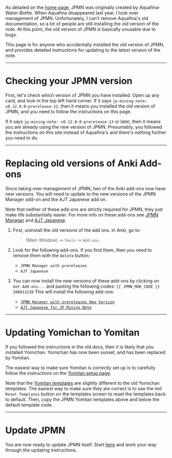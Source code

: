 As detailed on the [home page](index.md), JPMN was originally created by
Aquafina-Water-Bottle. When Aquafina disappeared last year, I took over management
of JPMN. Unfortunately, I can't remove Aquafina's old documentation, so a lot
of people are still installing the old version of the note. At this point, the
old version of JPMN is basically unusable due to bugs.

This page is for anyone who accidentally installed the old version of JPMN, and
provides detailed instructions for updating to the latest version of the note.

---

# Checking your JPMN version

First, let's check which version of JPMN you have installed. Open up any card,
and look in the top left hand corner. If it says `jp-mining-note: v0.12.0.0-prerelease-12`,
then it means you installed the old version of JPMN, and you need to follow the
instructions on this page.

If it says `jp-mining-note: v0.12.0.0-prerelease-13` or later, then it means
you are already using the new version of JPMN. Presumably, you followed the
instructions on this site instead of Aquafina's and there's nothing further
you need to do.

---

# Replacing old versions of Anki Add-ons

Since taking over management of JPMN, two of the Anki add-ons now have new
versions. You will need to update to the new versions of the JPMN Manager add-on
and the AJT Japanese add on.

Note that neither of these add-ons are strictly required for JPMN, they just
make life substantially easier. For more info on these add-ons see
[JPMN Manager](setup.md#installing-jp-mining-note) and [AJT Japanese](setupanki.md#ajt-japanese).


1. First, uninstall the old versions of the add ons. In Anki, go to:

    > (Main Window) →  `Tools` →  `Add-ons`.

1. Look for the following add-ons. If you find them, then you need to remove
    them with the `Delete` button:
    - `JPMN Manager with prereleases`
    - `AJT Japanese`

1. You can now install the new versions of these add-ons by clicking on `Get Add-ons...`
    and pasting the following codes:
        ```
        {{ JPMN_MGR_CODE }} 200813220
        ```
    This will install the following add-ons:
    - [`JPMN Manager with prereleases New Version`](https://ankiweb.net/shared/info/301910299)
    - [`AJT Japanese for JP Mining Note`](https://ankiweb.net/shared/info/200813220)

---

# Updating Yomichan to Yomitan
If you followed the instructions in the old docs, then it is likely that you
installed Yomichan. Yomichan has now been sunset, and has been replaced by
Yomitan.

The easiest way to make sure Yomitan is correctly set up is to carefully follow
the instructions on the [Yomitan setup page](setupyomitan.md).

Note that the [Yomitan templates](setupyomitan.md#yomitan-templates) are
slightly different to the old Yomichan templates. The easiest way to make sure
they are correct is to use the red `Reset Templates` button on the templates screen
to reset the templates back to default. Then, copy the JPMN Yomitan templates
above and below the default template code.

---

# Update JPMN

You are now ready to update JPMN itself. Start [here](updating.md) and work
your way through the updating instructions.
